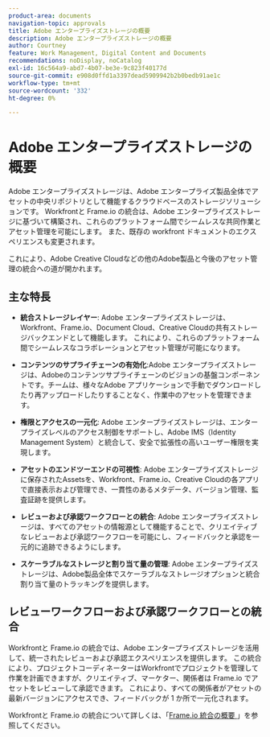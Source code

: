 ```yaml
---
product-area: documents
navigation-topic: approvals
title: Adobe エンタープライズストレージの概要
description: Adobe エンタープライズストレージの概要
author: Courtney
feature: Work Management, Digital Content and Documents
recommendations: noDisplay, noCatalog
exl-id: 16c564a9-abd7-4b07-be3e-9c823f40177d
source-git-commit: e908d0ffd1a3397dead5909942b2b0bedb91ae1c
workflow-type: tm+mt
source-wordcount: '332'
ht-degree: 0%

---
```


# Adobe エンタープライズストレージの概要

Adobe エンタープライズストレージは、Adobe エンタープライズ製品全体でアセットの中央リポジトリとして機能するクラウドベースのストレージソリューションです。 Workfrontと Frame.io の統合は、Adobe エンタープライズストレージに基づいて構築され、これらのプラットフォーム間でシームレスな共同作業とアセット管理を可能にします。 また、既存の workfront ドキュメントのエクスペリエンスも変更されます。

これにより、Adobe Creative Cloudなどの他のAdobe製品と今後のアセット管理の統合への道が開かれます。

## 主な特長

* **統合ストレージレイヤー**: Adobe エンタープライズストレージは、Workfront、Frame.io、Document Cloud、Creative Cloudの共有ストレージバックエンドとして機能します。 これにより、これらのプラットフォーム間でシームレスなコラボレーションとアセット管理が可能になります。

* **コンテンツのサプライチェーンの有効化**:Adobe エンタープライズストレージは、Adobeのコンテンツサプライチェーンのビジョンの基盤コンポーネントです。チームは、様々なAdobe アプリケーションで手動でダウンロードしたり再アップロードしたりすることなく、作業中のアセットを管理できます。

* **権限とアクセスの一元化**: Adobe エンタープライズストレージは、エンタープライズレベルのアクセス制御をサポートし、Adobe IMS（Identity Management System）と統合して、安全で拡張性の高いユーザー権限を実現します。

* **アセットのエンドツーエンドの可視性**: Adobe エンタープライズストレージに保存されたAssetsを、Workfront、Frame.io、Creative Cloudの各アプリで直接表示および管理でき、一貫性のあるメタデータ、バージョン管理、監査証跡を提供します。

* **レビューおよび承認ワークフローとの統合**: Adobe エンタープライズストレージは、すべてのアセットの情報源として機能することで、クリエイティブなレビューおよび承認ワークフローを可能にし、フィードバックと承認を一元的に追跡できるようにします。

* **スケーラブルなストレージと割り当て量の管理**: Adobe エンタープライズストレージは、Adobe製品全体でスケーラブルなストレージオプションと統合割り当て量のトラッキングを提供します。

## レビューワークフローおよび承認ワークフローとの統合

Workfrontと Frame.io の統合では、Adobe エンタープライズストレージを活用して、統一されたレビューおよび承認エクスペリエンスを提供します。 この統合により、プロジェクトコーディネーターはWorkfrontでプロジェクトを管理して作業を計画できますが、クリエイティブ、マーケター、関係者は Frame.io でアセットをレビューして承認できます。 これにより、すべての関係者がアセットの最新バージョンにアクセスでき、フィードバックが 1 か所で一元化されます。

Workfrontと Frame.io の統合について詳しくは、「[Frame.io 統合の概要 &#x200B;](/help/quicksilver/review-and-approve-work/native-integrations/frame-io/frame-int-overview.md)」を参照してください。